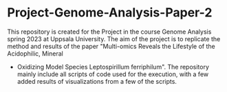 # Project-Genome-Analysis-Paper-2
This repository is created for the Project in the course Genome Analysis spring 2023 at Uppsala University. The aim of the
 project is to replicate the method and results of the paper "Multi-omics Reveals the Lifestyle of the Acidophilic, Mineral
- Oxidizing Model Species Leptospirillum ferriphilum". The repository mainly include all scripts of code used for the
execution, with a few added results of visualizations from a few of the scripts. 
